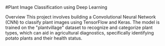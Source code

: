 #Plant Image Classification using Deep Learning

Overview
This project involves building a Convolutional Neural Network (CNN) to classify plant images using TensorFlow and Keras. The model is trained on the "plantvillage" dataset to recognize and categorize plant types, which can aid in agricultural diagnostics, specifically identifying potato plants and their health status.
